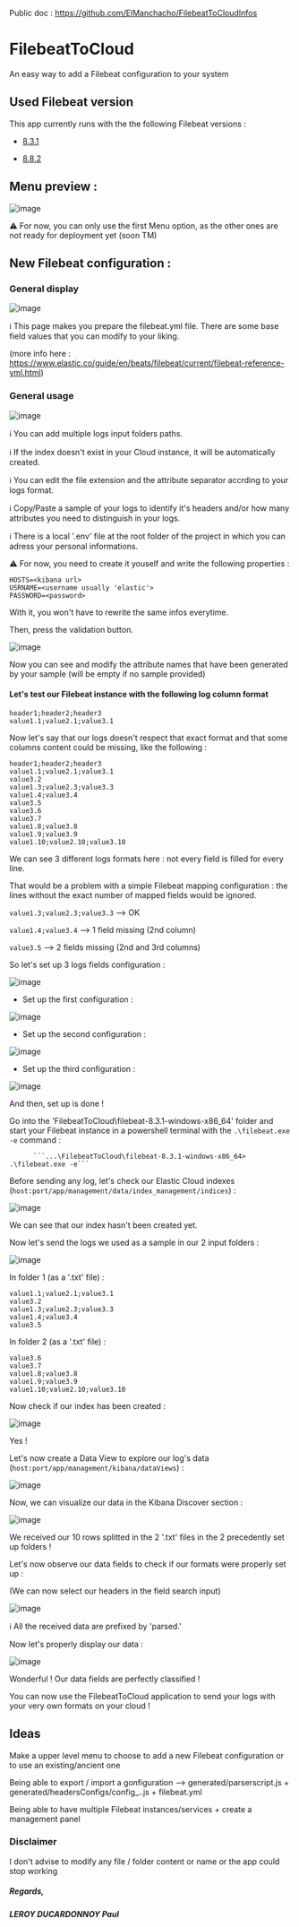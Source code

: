 Public doc : https://github.com/ElManchacho/FilebeatToCloudInfos

# FilebeatToCloud

An easy way to add a Filebeat configuration to your system


## Used Filebeat version

This app currently runs with the the following Filebeat versions :

- [8.3.1](https://www.elastic.co/downloads/past-releases/filebeat-8-3-1)

- [8.8.2](https://www.elastic.co/downloads/past-releases/filebeat-8-8-2)


## Menu preview :

![image](https://user-images.githubusercontent.com/74706889/183057279-5c144461-7b74-4121-9946-fce537736f4c.png)

:warning: For now, you can only use the first Menu option, as the other ones are not ready for deployment yet (soon TM)


## New Filebeat configuration :

### General display

![image](https://user-images.githubusercontent.com/74706889/183057765-19967f47-5dd9-49e4-9e04-45bb50819240.png)

:information_source: This page makes you prepare the filebeat.yml file. There are some base field values that you can modify to your liking.

(more info here : https://www.elastic.co/guide/en/beats/filebeat/current/filebeat-reference-yml.html)

### General usage

![image](https://user-images.githubusercontent.com/74706889/183076414-90952e42-69e7-406a-aa17-2648c9be9705.png)

:information_source: You can add multiple logs input folders paths.

:information_source: If the index doesn't exist in your Cloud instance, it will be automatically created.

:information_source: You can edit the file extension and the attribute separator accrding to your logs format.

:information_source: Copy/Paste a sample of your logs to identify it's headers and/or how many attributes you need to distinguish in your logs.

:information_source: There is a local '.env' file at the root folder of the project in which you can adress your personal informations.

  :warning: For now, you need to create it youself and write the following properties :
  
  ````
  HOSTS=<kibana url>
  USRNAME=<username usually 'elastic'>
  PASSWORD=<password>
  ````
  
  With it, you won't have to rewrite the same infos everytime.

Then, press the validation button.

![image](https://user-images.githubusercontent.com/74706889/183060158-232e2a14-1ddc-4c70-8067-4bc8a99703a9.png)

Now you can see and modify the attribute names that have been generated by your sample (will be empty if no sample provided)

#### Let's test our Filebeat instance with the following log column format
```
header1;header2;header3
value1.1;value2.1;value3.1
```

Now let's say that our logs doesn't respect that exact format and that some columns content could be missing, like the following :

```
header1;header2;header3
value1.1;value2.1;value3.1
value3.2
value1.3;value2.3;value3.3
value1.4;value3.4
value3.5
value3.6
value3.7
value1.8;value3.8
value1.9;value3.9
value1.10;value2.10;value3.10

```

We can see 3 different logs formats here : not every field is filled for every line.

That would be a problem with a simple Filebeat mapping configuration : the lines without the exact number of mapped fields would be ignored.


```value1.3;value2.3;value3.3``` --> OK

```value1.4;value3.4``` --> 1 field missing (2nd column)

```value3.5``` --> 2 fields missing (2nd and 3rd columns)


So let's set up 3 logs fields configuration :

![image](https://user-images.githubusercontent.com/74706889/183070162-6c6d685f-2ced-4f8b-8a43-c05fc5db1020.png)

- Set up the first configuration :

![image](https://user-images.githubusercontent.com/74706889/183070446-53f4c547-fbca-4266-9c70-d0c5f64a8dba.png)

- Set up the second configuration :

![image](https://user-images.githubusercontent.com/74706889/183070612-d9c592ca-4b93-4abd-8cd2-3a07772ac55c.png)

- Set up the third configuration :

![image](https://user-images.githubusercontent.com/74706889/183076651-4aa6db5d-066c-4ad0-a305-550146d5a221.png)

And then, set up is done !

Go into the 'FilebeatToCloud\filebeat-8.3.1-windows-x86_64\' folder and start your Filebeat instance in a powershell terminal with the ```.\filebeat.exe -e``` command :

          ```...\FilebeatToCloud\filebeat-8.3.1-windows-x86_64> .\filebeat.exe -e```
 
Before sending any log, let's check our Elastic Cloud indexes (```host:port/app/management/data/index_management/indices```) :

![image](https://user-images.githubusercontent.com/74706889/183071659-59de8a6c-65b7-4c86-852a-1c90307aa960.png)

We can see that our index hasn't been created yet.

Now let's send the logs we used as a sample in our 2 input folders :

![image](https://user-images.githubusercontent.com/74706889/183072213-2393e79f-ba24-4c20-a890-983b5d8da46d.png)

In folder 1 (as a '.txt' file) :

```
value1.1;value2.1;value3.1
value3.2
value1.3;value2.3;value3.3
value1.4;value3.4
value3.5

```

In folder 2 (as a '.txt' file) :
```
value3.6
value3.7
value1.8;value3.8
value1.9;value3.9
value1.10;value2.10;value3.10

```

Now check if our index has been created :

![image](https://user-images.githubusercontent.com/74706889/183072849-f0ef727c-8a6d-4e87-9c9e-f47889ee1a5e.png)

Yes !

Let's now create a Data View to explore our log's data (```host:port/app/management/kibana/dataViews```) :

![image](https://user-images.githubusercontent.com/74706889/183073258-b3027fac-907f-4fc8-9da3-c898be7ae735.png)

Now, we can visualize our data in the Kibana Discover section :

![image](https://user-images.githubusercontent.com/74706889/183074649-992fe4bb-ae07-485c-80bf-9ec6b24f90a7.png)

We received our 10 rows splitted in the 2 '.txt' files in the 2 precedently set up folders !

Let's now observe our data fields to check if our formats were properly set up :

(We can now select our headers in the field search input)

![image](https://user-images.githubusercontent.com/74706889/183074731-016f56ce-6c6f-45e4-be0e-b8c7bde5a6db.png)

:information_source: All the received data are prefixed by 'parsed.'

Now let's properly display our data :

![image](https://user-images.githubusercontent.com/74706889/183075372-e485c1a7-4fc7-4d60-8d7d-457862fff5f1.png)

Wonderful ! Our data fields are perfectly classified !

You can now use the FilebeatToCloud application to send your logs with your very own formats on your cloud !


## Ideas

Make a upper level menu to choose to add a new Filebeat configuration or to use an existing/ancient one

Being able to export / import a gonfiguration --> generated/parserscript.js + generated/headersConfigs/config_..js + filebeat.yml

Being able to have multiple Filebeat instances/services + create a management panel


### Disclaimer

I don't advise to modify any file / folder content or name or the app could stop working


##### Regards,

##### LEROY DUCARDONNOY Paul
